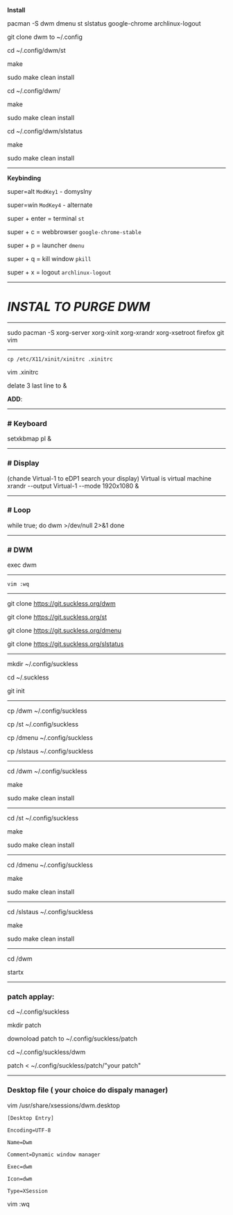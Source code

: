 **Install**

pacman -S dwm dmenu st slstatus google-chrome archlinux-logout

git clone dwm to ~/.config

cd ~/.config/dwm/st

make

sudo make clean install

cd ~/.config/dwm/

make

sudo make clean install

cd ~/.config/dwm/slstatus

make

sudo make clean install

---

**Keybinding**

super=alt `ModKey1` - domyslny

super=win `ModKey4` - alternate

super + enter = terminal `st`

super + c = webbrowser `google-chrome-stable`

super + p = launcher `dmenu`

super + q = kill window `pkill`

super + x = logout `archlinux-logout`

---

# **_INSTAL TO PURGE DWM_**

---

sudo pacman -S xorg-server xorg-xinit xorg-xrandr xorg-xsetroot firefox git vim

---

`cp /etc/X11/xinit/xinitrc .xinitrc`

vim .xinitrc

delate 3 last line to &

**ADD**:

---

### # Keyboard

setxkbmap pl &

---

### # Display

(chande Virtual-1 to eDP1 search your display) Virtual is virtual machine
xrandr --output Virtual-1 --mode 1920x1080 &

---

### # Loop

while true; do
dwm >/dev/null 2>&1
done

---

### # DWM

exec dwm

---

`vim :wq`

---

git clone https://git.suckless.org/dwm

git clone https://git.suckless.org/st

git clone https://git.suckless.org/dmenu

git clone https://git.suckless.org/slstatus

---

mkdir ~/.config/suckless

cd ~/.suckless

git init

---

cp /dwm ~/.config/suckless

cp /st ~/.config/suckless

cp /dmenu ~/.config/suckless

cp /slstaus ~/.config/suckless

---

cd /dwm ~/.config/suckless

make

sudo make clean install

---

cd /st ~/.config/suckless

make

sudo make clean install

---

cd /dmenu ~/.config/suckless

make

sudo make clean install

---

cd /slstaus ~/.config/suckless

make

sudo make clean install

---

cd /dwm

startx

---

### patch applay:

cd ~/.config/suckless

mkdir patch

downoload patch to ~/.config/suckless/patch

cd ~/.config/suckless/dwm

patch < ~/.config/suckless/patch/"your patch"

---

### Desktop file ( your choice do dispaly manager)

vim /usr/share/xsessions/dwm.desktop

```
[Desktop Entry]

Encoding=UTF-8

Name=Dwm

Comment=Dynamic window manager

Exec=dwm

Icon=dwm

Type=XSession

```

vim :wq
